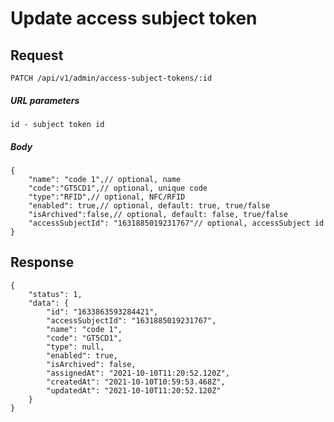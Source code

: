 # Update access subject token

## Request
    PATCH /api/v1/admin/access-subject-tokens/:id

##### URL parameters
```
id - subject token id
```

##### Body
```JSON5
{
    "name": "code 1",// optional, name
    "code":"GT5CD1",// optional, unique code
	"type":"RFID",// optional, NFC/RFID
    "enabled": true,// optional, default: true, true/false
    "isArchived":false,// optional, default: false, true/false
    "accessSubjectId": "1631885019231767"// optional, accessSubject id
}
```

## Response

```JSON5
{
    "status": 1,
    "data": {
        "id": "1633863593284421",
        "accessSubjectId": "1631885019231767",
        "name": "code 1",
        "code": "GT5CD1",
        "type": null,
        "enabled": true,
        "isArchived": false,
        "assignedAt": "2021-10-10T11:20:52.120Z",
        "createdAt": "2021-10-10T10:59:53.468Z",
        "updatedAt": "2021-10-10T11:20:52.120Z"
    }
}
```